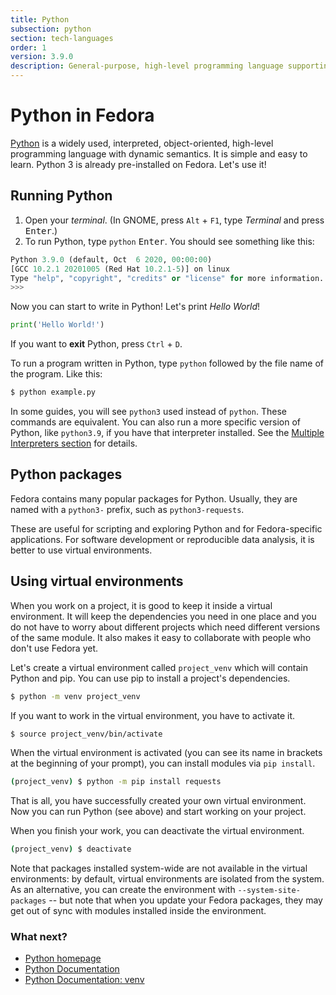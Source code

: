 ```yaml
---
title: Python
subsection: python
section: tech-languages
order: 1
version: 3.9.0
description: General-purpose, high-level programming language supporting multiple programming paradigms.
---
```


# Python in Fedora

[Python](https://www.python.org/) is a widely used, interpreted, object-oriented, high-level programming language with dynamic semantics. It is simple and easy to learn.
Python 3 is already pre-installed on Fedora. Let's use it!

## Running Python

1. Open your _terminal_. (In GNOME, press `Alt` + `F1`, type _Terminal_ and press <kbd>Enter</kbd>.)
2. To run Python, type `python` <kbd>Enter</kbd>. You should see something like this:

```python
Python 3.9.0 (default, Oct  6 2020, 00:00:00) 
[GCC 10.2.1 20201005 (Red Hat 10.2.1-5)] on linux
Type "help", "copyright", "credits" or "license" for more information.
>>> 
```

Now you can start to write in Python! Let's print _Hello World_!

```python
print('Hello World!')
```

If you want to **exit** Python, press `Ctrl` + `D`.

To run a program written in Python, type `python` followed by the file name of the program. Like this:

```bash
$ python example.py
```

In some guides, you will see `python3` used instead of `python`. These commands are equivalent.
You can also run a more specific version of Python, like `python3.9`, if you have that interpreter installed.
See the [Multiple Interpreters section](https://developer.fedoraproject.org/tech/languages/python/multiple-pythons.html) for details.


## Python packages

Fedora contains many popular packages for Python.
Usually, they are named with a `python3-` prefix, such as `python3-requests`.

These are useful for scripting and exploring Python and for Fedora-specific applications.
For software development or reproducible data analysis, it is better to use virtual environments.


## Using virtual environments

When you work on a project, it is good to keep it inside a virtual environment. It will keep the dependencies you need in one place and you do not have to worry about different projects which need different versions of the same module.
It also makes it easy to collaborate with people who don't use Fedora yet.

Let's create a virtual environment called `project_venv` which will contain Python and pip. You can use pip to install a project's dependencies.

```bash
$ python -m venv project_venv
```

If you want to work in the virtual environment, you have to activate it.

```bash
$ source project_venv/bin/activate
```

When the virtual environment is activated (you can see its name in brackets at the beginning of your prompt), you can install modules via `pip install`.

```bash
(project_venv) $ python -m pip install requests
```

That is all, you have successfully created your own virtual environment. Now you can run Python (see above) and start working on your project.

When you finish your work, you can deactivate the virtual environment.

```bash
(project_venv) $ deactivate
```

Note that packages installed system-wide are not available in the virtual environments:
by default, virtual environments are isolated from the system.
As an alternative, you can create the environment with `--system-site-packages` -- but note that when you update your Fedora packages, they may get out of sync with modules installed inside the environment.


### What next? 

* [Python homepage](https://www.python.org/)
* [Python Documentation](https://docs.python.org/)
* [Python Documentation: venv](https://docs.python.org/3/library/venv.html#module-venv)
